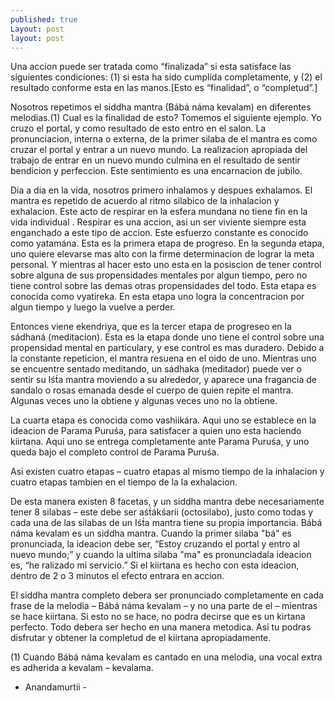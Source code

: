 ```yaml
---
published: true
Layout: post
layout: post
---
```



Una accion puede ser tratada como “finalizada” si esta satisface las siguientes condiciones: (1) si esta ha sido cumplida completamente, y (2) el resultado conforme esta en las manos.[Esto es “finalidad”, o “completud”.]

Nosotros repetimos el siddha mantra (Bábá náma kevalam) en diferentes melodias.(1) Cual es la finalidad de esto? Tomemos el siguiente ejemplo. Yo cruzo el portal, y como resultado de esto entro en el salon. La pronunciacion, interna o externa, de la primer silaba de el mantra es como cruzar el portal y entrar a un nuevo mundo. La realizacion apropiada del trabajo de entrar en un nuevo mundo culmina en el resultado de sentir bendicion y perfeccion. Este sentimiento es una encarnacion de jubilo.

Dia a dia en la vida, nosotros primero inhalamos y despues exhalamos. El mantra es repetido de acuerdo al ritmo silabico de la inhalacion y exhalacion. Este acto de respirar en la esfera mundana no tiene fin en la vida individual . Respirar es una accion, asi un ser viviente siempre esta enganchado a este tipo de accion. Este esfuerzo constante es conocido como yatamána. Esta es la primera etapa de progreso. En la segunda etapa, uno quiere elevarse mas alto con la firme determinacion de lograr la meta personal. Y mientras al hacer esto uno esta en la posiscion de tener control sobre alguna de sus propensidades mentales por algun tiempo, pero no tiene control sobre las demas otras propensidades del todo. Esta etapa es conocida como vyatireka. En esta etapa uno logra la concentracion por algun tiempo y luego la vuelve a perder.

Entonces viene ekendriya, que es la tercer etapa de progreseo en la sádhaná (meditacion). Esta es la etapa donde uno tiene el control sobre una propensidad mental en particulary, y ese control es mas duradero. Debido a la constante repeticion, el mantra resuena en el oido de uno. Mientras uno se encuentre sentado meditando, un sádhaka (meditador) puede ver o sentir su Iśt́a mantra moviendo a su alrededor, y aparece una fragancia de sandalo o rosas emanada desde el cuerpo de quien repite el mantra. Algunas veces uno la obtiene y algunas veces uno no la obtiene.

La cuarta etapa es conocida como vashiikára. Aqui uno se establece en la ideacion de Parama Puruśa, para satisfacer a quien uno esta haciendo kiirtana. Aqui uno se entrega completamente ante Parama Puruśa, y uno queda bajo el completo control de Parama Puruśa.

Asi existen cuatro etapas – cuatro etapas al mismo tiempo de la inhalacion y cuatro etapas tambien en el tiempo de la la exhalacion.

De esta manera existen 8 facetas, y un siddha mantra debe necesariamente tener 8 silabas – este debe ser aśt́ákśarii (octosilabo), justo como todas y cada una de las silabas de un Iśt́a mantra tiene su propia importancia. Bábá náma kevalam es un siddha mantra. Cuando la primer silaba "bá" es pronunciada, la ideacion debe ser, “Estoy cruzando el portal y entro al nuevo mundo;” y cuando la ultima silaba "ma" es pronunciadala ideacion es, “he ralizado mi servicio.” Si el kiirtana es hecho con esta ideacion, dentro de 2 o 3 minutos el efecto entrara en accion.

El siddha mantra completo debera ser pronunciado completamente en cada frase de la melodia – Bábá náma kevalam – y no una parte de el – mientras se hace kiirtana. Si esto no se hace, no podra decirse que es un kirtana perfecto. Todo debera ser hecho en una manera metodica. Asi tu podras disfrutar y obtener la completud de el kiirtana apropiadamente.


(1) Cuando Bábá náma kevalam es cantado en una melodia, una vocal extra es adherida a kevalam – kevalama. 

- Anandamurtii -

